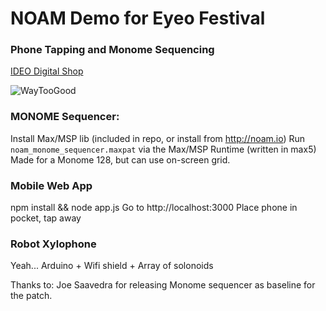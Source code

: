 # NOAM Demo for Eyeo Festival
### Phone Tapping and Monome Sequencing

[IDEO Digital Shop](http://ideo.com/expertise/digital-shop)

![WayTooGood](https://raw.githubusercontent.com/readywater/monoam/master/diagram.jpg)

### MONOME Sequencer:
Install Max/MSP lib (included in repo, or install from http://noam.io)
Run `noam_monome_sequencer.maxpat` via the Max/MSP Runtime (written in max5)
Made for a Monome 128, but can use on-screen grid.

### Mobile Web App
npm install && node app.js
Go to http://localhost:3000
Place phone in pocket, tap away

### Robot Xylophone
Yeah...
Arduino + Wifi shield + Array of solonoids

Thanks to:
Joe Saavedra for releasing Monome sequencer as baseline for the patch.
